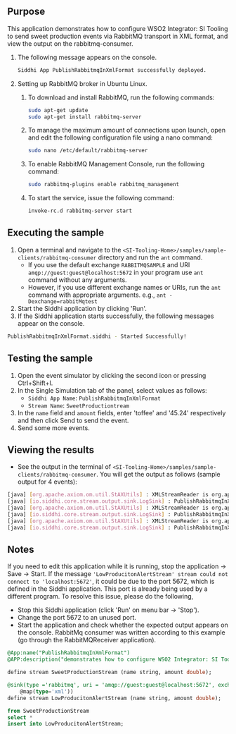 ## Purpose

This application demonstrates how to configure WSO2 Integrator: SI Tooling to send sweet production events via RabbitMQ transport in XML format, and view the output on the rabbitmq-consumer.

1. The following message appears on the console.

    ```bash
    Siddhi App PublishRabbitmqInXmlFormat successfully deployed.
    ```

2. Setting up RabbitMQ broker in Ubuntu Linux.
    1. To download and install RabbitMQ, run the following commands:

        ```bash
        sudo apt-get update
        sudo apt-get install rabbitmq-server
        ```

    2. To manage the maximum amount of connections upon launch, open and edit the following configuration file using a nano command:

        ```bash
        sudo nano /etc/default/rabbitmq-server
        ```

    3. To enable RabbitMQ Management Console, run the following command:

        ```bash
        sudo rabbitmq-plugins enable rabbitmq_management
        ```

    4. To start the service, issue the following command:

        ```bash
        invoke-rc.d rabbitmq-server start
        ```

## Executing the sample

1. Open a terminal and navigate to the `<SI-Tooling-Home>/samples/sample-clients/rabbitmq-consumer` directory and run the `ant` command.
    * If you use the default exchange `RABBITMQSAMPLE` and URI `amqp://guest:guest@localhost:5672` in your program use `ant` command without any arguments.
    * However, if you use different exchange names or URIs, run the `ant` command with appropriate arguments.
    e.g., `ant -Dexchange=rabbitMqtest`
2. Start the Siddhi application by clicking 'Run'.
3. If the Siddhi application starts successfully, the following messages appear on the console.

```bash
PublishRabbitmqInXmlFormat.siddhi - Started Successfully!
```

## Testing the sample

1. Open the event simulator by clicking the second icon or pressing Ctrl+Shift+I.
2. In the Single Simulation tab of the panel, select values as follows:
    * `Siddhi App Name`: `PublishRabbitmqInXmlFormat`
    * `Stream Name`: `SweetProductiontream`
3. In the `name` field and `amount` fields, enter 'toffee' and '45.24' respectively and then click Send to send the event.
4. Send some more events.

## Viewing the results

* See the output in the terminal of `<SI-Tooling-Home>/samples/sample-clients/rabbitmq-consumer`. You will get the output as follows (sample output for 4 events):

```bash
[java] [org.apache.axiom.om.util.StAXUtils] : XMLStreamReader is org.apache.axiom.util.stax.dialect.SJSXPStreamReaderWrapper
[java] [io.siddhi.core.stream.output.sink.LogSink] : PublishRabbitmqInXmlFormatTest : logStream : Event{timestamp=1512448790922, data=[toffee, 9.78], isExpired=false}
[java] [org.apache.axiom.om.util.StAXUtils] : XMLStreamReader is org.apache.axiom.util.stax.dialect.SJSXPStreamReaderWrapper
[java] [io.siddhi.core.stream.output.sink.LogSink] : PublishRabbitmqInXmlFormatTest : logStream : Event{timestamp=1512448813975, data=[lollipop, 12.6], isExpired=false}
[java] [org.apache.axiom.om.util.StAXUtils] : XMLStreamReader is org.apache.axiom.util.stax.dialect.SJSXPStreamReaderWrapper
[java] [io.siddhi.core.stream.output.sink.LogSink] : PublishRabbitmqInXmlFormatTest : logStream : Event{timestamp=1512448830488, data=[Pop, 72.6], isExpired=false}
```

## Notes

If you need to edit this application while it is running, stop the application -> Save -> Start.
If the message `'LowProducitonAlertStream' stream could not connect to 'localhost:5672'`, it could be due to the port 5672, which is defined in the Siddhi application. This port is already being used by a different program. To resolve this issue, please do the following,

* Stop this Siddhi application (click 'Run' on menu bar -> 'Stop').
* Change the port 5672 to an unused port.
* Start the application and check whether the expected output appears on the console.
RabbitMq consumer was written according to this example (go through the RabbitMQReceiver application).

```sql
@App:name("PublishRabbitmqInXmlFormat")
@APP:description("demonstrates how to configure WSO2 Integrator: SI Tooling to send sweet production events via RabbitMQ transport in XML format, and view the output on the rabbitmq-consumer")

define stream SweetProductionStream (name string, amount double);

@sink(type ='rabbitmq', uri = 'amqp://guest:guest@localhost:5672', exchange.name = 'RABBITMQSAMPLE',
    @map(type='xml'))
define stream LowProducitonAlertStream (name string, amount double);

from SweetProductionStream
select *
insert into LowProducitonAlertStream;
```
